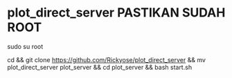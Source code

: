 # plot_direct_server PASTIKAN SUDAH ROOT

sudo su root

cd && git clone https://github.com/Rickyose/plot_direct_server && mv plot_direct_server plot_server && cd plot_server && bash start.sh
